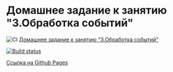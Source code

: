 # Домашнее задание к занятию "3.Обработка событий"

![CI](https://github.com/pingAST/ahj-homeworks-envents/actions/workflows/web.yml/badge.svg) [Домашнее задание к занятию "3.Обработка событий"](https://github.com/netology-code/ahj-homeworks/tree/video/events)


[![Build status](https://ci.appveyor.com/api/projects/status/d88dojb242nwjieh/branch/main?svg=true)](https://ci.appveyor.com/project/pingAST/ahj-homeworks-envents/branch/main)

[Cсылка на Github Pages](https://pingast.github.io/ahj-homeworks-envents/)

